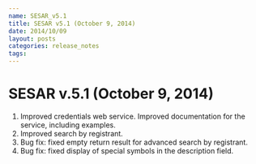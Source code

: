 ```yaml
---
name: SESAR_v5.1
title: SESAR v5.1 (October 9, 2014)
date: 2014/10/09
layout: posts
categories: release_notes
tags: 
---
```


# SESAR v.5.1 (October 9, 2014)
1. Improved credentials web service. Improved documentation for the service, including examples.
2. Improved search by registrant.
3. Bug fix: fixed empty return result for advanced search by registrant.
4. Bug fix: fixed display of special symbols in the description field.
